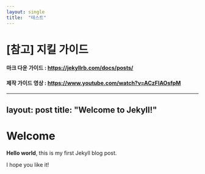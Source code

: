 ```yaml
---
layout: single
title:  "테스트"
---
```


# [참고] 지킬 가이드
#### 마크 다운 가이드 : https://jekyllrb.com/docs/posts/
#### 제작 가이드 영상 : https://www.youtube.com/watch?v=ACzFIAOsfpM

---
layout: post
title:  "Welcome to Jekyll!"
---

# Welcome

**Hello world**, this is my first Jekyll blog post.

I hope you like it!
